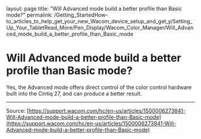 layout: page
title: "Will Advanced mode build a better profile than Basic mode?"
permalink: /Getting_StartedHow-to_articles_to_help_get_your_new_Wacom_device_setup_and_get_y/Setting_Up_Your_TabletRead_More/Pen_Display/Wacom_Color_Manager/Will_Advanced_mode_build_a_better_profile_than_Basic_mode

# Will Advanced mode build a better profile than Basic mode?

Yes, the Advanced mode offers direct control of the color control hardware built into the Cintiq 27, and can produce a better result.

---
Source: [https://support.wacom.com/hc/en-us/articles/1500006273841-Will-Advanced-mode-build-a-better-profile-than-Basic-mode](https://support.wacom.com/hc/en-us/articles/1500006273841-Will-Advanced-mode-build-a-better-profile-than-Basic-mode)
